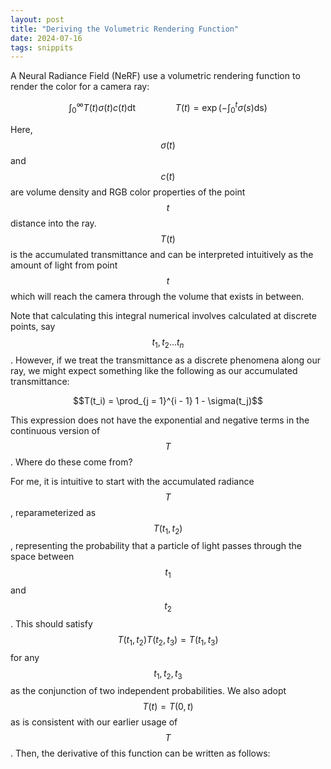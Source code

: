 ```yaml
---
layout: post
title: "Deriving the Volumetric Rendering Function"
date: 2024-07-16
tags: snippits
---
```


A Neural Radiance Field (NeRF) use a volumetric rendering function to render the color for a camera ray:

$$\int_0^\infty T(t) \sigma(t) c(t) \text{dt} \qquad \qquad T(t) = \exp\left(-\int_0^t \sigma(s) \text{ds}\right)$$

Here, $$\sigma(t)$$ and $$c(t)$$ are volume density and RGB color properties of the point $$t$$ distance into the ray. $$T(t)$$ is the accumulated transmittance and can be interpreted intuitively as the amount of light from point $$t$$ which will reach the camera through the volume that exists in between.

Note that calculating this integral numerical involves calculated at discrete points, say $$t_1, t_2 \ldots t_n$$. However, if we treat the transmittance as a discrete phenomena along our ray, we might expect something like the following as our accumulated transmittance:

$$T(t_i) = \prod_{j = 1}^{i - 1} 1 - \sigma(t_j)$$

This expression does not have the exponential and negative terms in the continuous version of $$T$$. Where do these come from?

For me, it is intuitive to start with the accumulated radiance $$T$$, reparameterized as $$T(t_1, t_2)$$, representing the probability that a particle of light passes through the space between $$t_1$$ and $$t_2$$. This should satisfy $$T(t_1, t_2) T(t_2, t_3) = T(t_1, t_3)$$ for any $$t_1, t_2, t_3$$ as the conjunction of two independent probabilities. We also adopt $$T(t) = T(0, t)$$ as is consistent with our earlier usage of $$T$$. Then, the derivative of this function can be written as follows:
